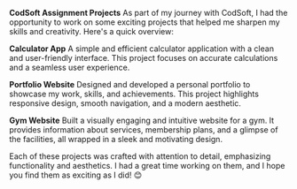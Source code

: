 **CodSoft Assignment Projects**
As part of my journey with CodSoft, I had the opportunity to work on some exciting projects that helped me sharpen my skills and creativity. Here's a quick overview:

**Calculator App**
A simple and efficient calculator application with a clean and user-friendly interface. This project focuses on accurate calculations and a seamless user experience.

**Portfolio Website**
Designed and developed a personal portfolio to showcase my work, skills, and achievements. This project highlights responsive design, smooth navigation, and a modern aesthetic.

**Gym Website**
Built a visually engaging and intuitive website for a gym. It provides information about services, membership plans, and a glimpse of the facilities, all wrapped in a sleek and motivating design.

Each of these projects was crafted with attention to detail, emphasizing functionality and aesthetics. I had a great time working on them, and I hope you find them as exciting as I did! 😊

